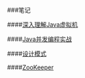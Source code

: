 ###笔记

####[深入理解Java虚拟机](https://github.com/llohellohe/llohellohe.github.com/tree/master/readers/%E6%B7%B1%E5%85%A5%E7%90%86%E8%A7%A3Java%E8%99%9A%E6%8B%9F%E6%9C%BA)



####[Java并发编程实战](https://github.com/llohellohe/llohellohe.github.com/tree/master/readers/Java%E5%B9%B6%E5%8F%91%E7%BC%96%E7%A8%8B%E5%AE%9E%E6%88%98)

####[设计模式](https://github.com/llohellohe/llohellohe.github.com/tree/master/readers/%E8%AE%BE%E8%AE%A1%E6%A8%A1%E5%BC%8F)

####[ZooKeeper](https://github.com/llohellohe/llohellohe.github.com/tree/master/readers/ZooKeeper)
